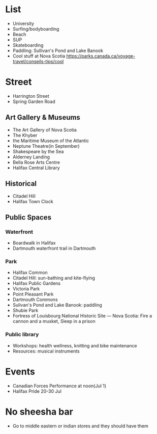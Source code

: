 # List
- University
- Surfing/bodyboarding
- Beach
- SUP
- Skateboarding
- Paddling: Sullivan's Pond and Lake Banook
- Cool stuff at Nova Scotia https://parks.canada.ca/voyage-travel/conseils-tips/cool

# Street
- Harrington Street
- Spring Garden Road

## Art Gallery & Museums
- The Art Gallery of Nova Scotia
- The Khyber
- the Maritime Museum of the Atlantic
- Neptune Theatre(in September)
- Shakespeare by the Sea
- Alderney Landing
- Bella Rose Arts Centre
- Halifax Central Library

## Historical
- Citadel Hill
- Halifax Town Clock

## Public Spaces
### Waterfront
- Boardwalk in Halifax
- Dartmouth waterfront trail in Dartmouth

### Park
- Halifax Common
- Citadel Hill: sun-bathing and kite-flying
- Halifax Public Gardens
- Victoria Park
- Point Pleasant Park
- Dartmouth Commons
- Sulivan's Pond and Lake Banook: paddling
- Shubie Park
- Fortress of Louisbourg National Historic Site — Nova Scotia: Fire a cannon and a musket, Sleep in a prison

### Public library
- Workshops: health wellness, knitting and bike maintenance
- Resources: musical instruments

# Events
- Canadian Forces Performance at noon(Jul 1)
- Halifax Pride 20-30 Jul




# No sheesha bar
- Go to middle eastern or indian stores and they should have them 
